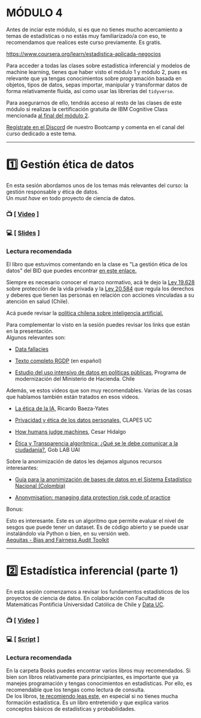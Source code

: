 # MÓDULO 4

Antes de inciar este módulo, si es que no tienes mucho acercamiento a temas de estadísticas o no estás muy familiarizado/a con eso, te recomendamos que realices este curso previamente. Es gratis.

<https://www.coursera.org/learn/estadistica-aplicada-negocios>

Para acceder a todas las clases sobre estadística inferencial y modelos de machine learning, tienes que haber visto el módulo 1 y módulo 2, pues es relevante que ya tengas conocimientos sobre programación basada en objetos, tipos de datos, sepas importar, manipular y transformar datos de forma relativamente fluída, así como usar las librerías del `tidyverse`.

Para asegurarnos de ello, tendrás acceso al resto de las clases de este módulo si realizas la certificación gratuita de IBM Cognitive Class mencionada [al final del módulo 2](https://github.com/opensaludlab/ciencia_datos/tree/main/modulo2#white_check_mark-certificado).

[Regístrate en el Discord](https://github.com/opensaludlab/ciencia_datos#point_right-ingresa-ac%C3%A1-para-unirte-a-la-comunidad-online-del-bootcamp-y-comienza-este-viaje-ahora) de nuestro Bootcamp y comenta en el canal del curso dedicado a este tema.

------------------------------------------------------------------------

# :one: Gestión ética de datos

En esta sesión abordamos unos de los temas más relevantes del curso: la gestión responsable y ética de datos.  
Un *must have* en todo proyecto de ciencia de datos.

### :tv: [ [Video](https://youtu.be/l26N9oI4bTw) ]

### :computer: [ [Slides](https://github.com/opensaludlab/ciencia_datos/blob/main/modulo4/Sesion_1.pdf) ]

### Lectura recomendada

El libro que estuvimos comentando en la clase es "La gestión ética de los datos" del BID que puedes encontrar [en este enlace.](https://publications.iadb.org/es/la-gestion-etica-de-los-datos)

Siempre es necesario conocer el marco normativo, acá te dejo la [Ley 19.628](https://www.bcn.cl/leychile/navegar?idNorma=141599) sobre protección de la vida privada y la [Ley 20.584](https://www.bcn.cl/leychile/navegar?idNorma=1039348) que regula los derechos y deberes que tienen las personas en relación con acciones vinculadas a su atención en salud (Chile).

Acá puede revisar la [política chilena sobre inteligencia artificial.](https://minciencia.gob.cl/areas-de-trabajo/inteligencia-artificial/politica-nacional-de-inteligencia-artificial/)

Para complementar lo visto en la sesión puedes revisar los links que están en la presentación.  
Algunos relevantes son:

-   [Data fallacies](https://www.geckoboard.com/best-practice/statistical-fallacies/)

-   [Texto completo RGDP](https://rgpd.es/) (en español)

-   [Estudio del uso intensivo de datos en políticas públicas](https://modernizacion.hacienda.cl/documento-single?documento=gc_4), Programa de modernización del Ministerio de Hacienda. Chile

Además, ve estos videos que son muy recomendables. Varias de las cosas que hablamos también están tratados en esos videos.

-   [La ética de la IA,](https://youtu.be/jYroFhlJlmQ) Ricardo Baeza-Yates

-   [Privacidad y ética de los datos personales,](https://youtu.be/FS7WeH6hwy4) CLAPES UC

-   [How humans judge machines](https://youtu.be/H10-t5hnnw0), Cesar Hidalgo

-   [Ética y Transparencia algorítmica: ¿Qué se le debe comunicar a la ciudadanía?](https://youtu.be/nN55OVOuk-c), Gob LAB UAI

Sobre la anonimización de datos les dejamos algunos recursos interesantes:

-   [Guía para la anonimización de bases de datos en el Sistema Estadístico Nacional (Colombia)](https://www.archivogeneral.gov.co/sites/default/files/Estructura_Web/5_Consulte/Recursos/Publicacionees/Guia_de_Anonimizacion-min.pdf)

-   [Anonymisation: managing data protection risk code of practice](https://ico.org.uk/media/1061/anonymisation-code.pdf)

Bonus:

Esto es interesante. Este es un algoritmo que permite evaluar el nivel de sesgos que puede tener un dataset. Es de código abierto y se puede usar instalándolo vía Python o bien, en su versión web.  
[Aequitas - Bias and Fairness Audit Toolkit](http://aequitas.dssg.io/)

------------------------------------------------------------------------

# :two: **Estadística inferencial (parte 1)**

En esta sesión comenzamos a revisar los fundamentos estadísticos de los proyectos de ciencia de datos. En colaboración con Facultad de Matemáticas Pontificia Universidad Católica de Chile y [Data UC](https://twitter.com/datauc_chile).

### :tv: [ [Video](https://youtu.be/hweNchcsnlg) ]

### :computer: [ [Script](https://github.com/opensaludlab/ciencia_datos/blob/main/modulo4/Sesion_2.pdf) ]

### Lectura recomendada

En la carpeta Books puedes encontrar varios libros muy recomendados. Si bien son libros relativamente para principiantes, es importante que ya manejes programación y tengas conocimientos en estadísticas. Por ello, es recomendable que los tengas como lectura de consulta.  
De los libros, [te recomiendo leas este](https://github.com/opensaludlab/ciencia_datos/blob/main/modulo4/Books/Statistics%20Cartoon%20Guide.pdf), en especial si no tienes mucha formación estadística. Es un libro entretenido y que explica varios conceptos básicos de estadísticas y probabilidades.
